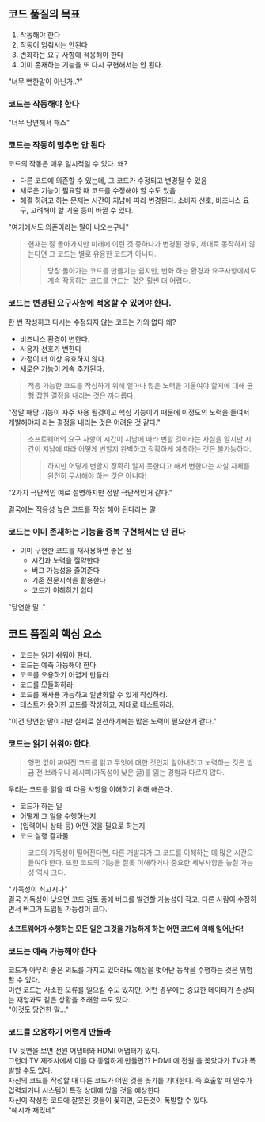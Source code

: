 
## 코드 품질의 목표
1. 작동해야 한다
2. 작동이 멈춰서는 안된다
3. 변화하는 요구 사항에 적응해야 한다
4. 이미 존재하는 기능을 또 다시 구현해서는 안 된다.

"너무 뻔한말이 아닌가..?"

### 코드는 작동해야 한다
"너무 당연해서 패스"

### 코드는 작동히 멈추면 안 된다
코드의 작동은 매우 일시적일 수 있다. 왜?
- 다른 코드에 의존할 수 있는데, 그 코드가 수정되고 변경될 수 있음
- 새로운 기능이 필요할 때 코드를 수정해야 할 수도 있음
- 해결 하려고 하는 문제는 시간이 지남에 따라 변경된다. 소비자 선호, 비즈니스 요구, 고려해야 할 기술 등이 바뀔 수 있다.

"여기에서도 의존이라는 말이 나오는구나"

> 현재는 잘 돌아가지만 미래에 이런 것 중하나가 변경된 경우, 제대로 동작하지 않는다면 그 코드는 별로 유용한 코드가 아니다.
> > 당장 돌아가는 코드를 만들기는 쉽지만, 변화 하는 환경과 요구사항에서도 계속 작동하는 코드를 만드는 것은 훨씬 더 어렵다.

### 코드는 변경된 요구사항에 적응할 수 있어야 한다.
한 번 작성하고 다시는 수정되지 않는 코드는 거의 없다
왜?
- 비즈니스 환경이 변한다.
- 사용자 선호가 변한다
- 가정이 더 이상 유효하지 않다.
- 새로운 기능이 계속 추가된다.

> 적응 가능한 코드를 작성하기 위해 얼마나 많은 노력을 기울여야 할지에 대해 균형 잡힌 결정을 내리는 것은 까다롭다.

"정말 해당 기능이 자주 사용 될것이고 핵심 기능이기 때문에 이정도의 노력을 들여서 개발해야지 라는 결정을 내리는 것은 어려운 것 같다."

> 소프트웨어의 요구 사항이 시간이 지남에 따라 변할 것이라는 사실을 알지만 시간이 지남에 따라 어떻게 변할지 완벽하고 정확하게 예측하는 것은 불가능하다.
> > 하지만 어떻게 변할지 정확히 알지 못한다고 해서 변한다는 사실 자체를 완전히 무시해야 하는 것은 아니다!

"2가지 극단적인 예로 설명하지만 정말 극단적인거 같다."

결국에는 적응성 높은 코드를 작성 해야 된다라는 말

### 코드는 이미 존재하는 기능을 중복 구현해서는 안 된다
- 이미 구현한 코드를 재사용하면 좋은 점
  - 시간과 노력을 절약한다
  - 버그 가능성을 줄여준다
  - 기존 전문지식을 활용한다
  - 코드가 이해하기 쉽다

"당연한 말.."

## 코드 품질의 핵심 요소
- 코드는 읽기 쉬워야 한다.
- 코드는 예측 가능해야 한다.
- 코드를 오용하기 어렵게 만들라.
- 코드를 모듈화하라.
- 코드를 재사용 가능하고 일반화할 수 있게 작성하라.
- 테스트가 용이한 코드를 작성하고, 제대로 테스트하라.

"이건 당연한 말이지만 실제로 실천하기에는 많은 노력이 필요한거 같다."

### 코드는 읽기 쉬워야 한다.
> 형편 없이 짜여진 코드를 읽고 무엇에 대한 것인지 알아내려고 노력하는 것은 방금 전 브라우니 레시피(가독성이 낮은 글)를 읽는 경험과 다르지 않다.   

우리는 코드를 읽을 때 다음 사항을 이해하기 위해 애쓴다.
- 코드가 하는 일
- 어떻게 그 일을 수행하는지
- (입력이나 상태 등) 어떤 것을 필요로 하는지
- 코드 실행 결과물

> 코드의 가독성이 떨어진다면, 다른 개발자가 그 코드를 이해하는 데 많은 시간으 들여야 한다. 또한 코드의 기능을 잘못 이해하거나 중요한 세부사항을 놓칠 가능성 역시 크다.

"가독성이 최고시다"  
결국 가독성이 낮으면 코드 검토 중에 버그를 발견할 가능성이 작고, 다른 사람이 수정하면서 버그가 도입될 가능성이 크다.
#### 소프트웨어가 수행하는 모든 일은 그것을 가능하게 하는 어떤 코드에 의해 일어난다!

### 코드는 예측 가능해야 한다

코드가 아무리 좋은 의도를 가지고 있더라도 예상을 벗어난 동작을 수행하는 것은 위험할 수 있다.  
이런 코드는 사소한 오류를 일으킬 수도 있지만, 어떤 경우에는 중요한 데이터가 손상되는 재앙과도 같은 상황을 초래할 수도 있다.  
"이것도 당연한 말..."

### 코드를 오용하기 어렵게 만들라

TV 뒷면을 보면 전원 어댑터와 HDMI 어댑터가 있다.  
그런데 TV 제조사에서 이를 다 동일하게 만들면?? HDMI 에 전원 을 꽂았다가 TV가 폭발할 수도 있다.  
자신의 코드를 작성할 때 다른 코드가 어떤 것을 꽂기를 기대한다. 즉 호출할 때 인수가 입력되거나 시스템이 특정 상태에 있을 것을 예상한다.  
자신이 작성한 코드에 잘못된 것들이 꽂히면, 모든것이 폭발할 수 있다.  
"예시가 재밌네"


